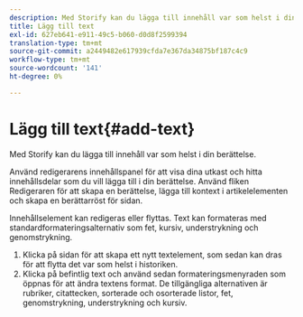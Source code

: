 ```yaml
---
description: Med Storify kan du lägga till innehåll var som helst i din berättelse.
title: Lägg till text
exl-id: 627eb641-e911-49c5-b060-d0d8f2599394
translation-type: tm+mt
source-git-commit: a2449482e617939cfda7e367da34875bf187c4c9
workflow-type: tm+mt
source-wordcount: '141'
ht-degree: 0%

---
```


# Lägg till text{#add-text}

Med Storify kan du lägga till innehåll var som helst i din berättelse.

Använd redigerarens innehållspanel för att visa dina utkast och hitta innehållsdelar som du vill lägga till i din berättelse. Använd fliken Redigeraren för att skapa en berättelse, lägga till kontext i artikelelementen och skapa en berättarröst för sidan.

Innehållselement kan redigeras eller flyttas. Text kan formateras med standardformateringsalternativ som fet, kursiv, understrykning och genomstrykning.

1. Klicka på sidan för att skapa ett nytt textelement, som sedan kan dras för att flytta det var som helst i historiken.
1. Klicka på befintlig text och använd sedan formateringsmenyraden som öppnas för att ändra textens format. De tillgängliga alternativen är rubriker, citattecken, sorterade och osorterade listor, fet, genomstrykning, understrykning och kursiv.
